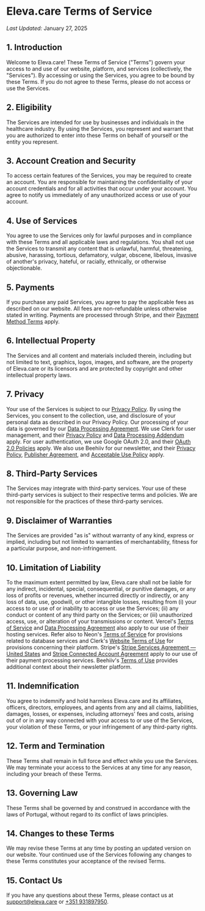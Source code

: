 # Eleva.care Terms of Service

_Last Updated:_ January 27, 2025

## 1. Introduction

Welcome to Eleva.care! These Terms of Service ("Terms") govern your access to and use of our website, platform, and services (collectively, the "Services"). By accessing or using the Services, you agree to be bound by these Terms. If you do not agree to these Terms, please do not access or use the Services.

## 2. Eligibility

The Services are intended for use by businesses and individuals in the healthcare industry. By using the Services, you represent and warrant that you are authorized to enter into these Terms on behalf of yourself or the entity you represent.

## 3. Account Creation and Security

To access certain features of the Services, you may be required to create an account. You are responsible for maintaining the confidentiality of your account credentials and for all activities that occur under your account. You agree to notify us immediately of any unauthorized access or use of your account.

## 4. Use of Services

You agree to use the Services only for lawful purposes and in compliance with these Terms and all applicable laws and regulations. You shall not use the Services to transmit any content that is unlawful, harmful, threatening, abusive, harassing, tortious, defamatory, vulgar, obscene, libelous, invasive of another's privacy, hateful, or racially, ethnically, or otherwise objectionable.

## 5. Payments

If you purchase any paid Services, you agree to pay the applicable fees as described on our website. All fees are non-refundable unless otherwise stated in writing. Payments are processed through Stripe, and their [Payment Method Terms](https://stripe.com/en-pt/legal/payment-method-terms) apply.

## 6. Intellectual Property

The Services and all content and materials included therein, including but not limited to text, graphics, logos, images, and software, are the property of Eleva.care or its licensors and are protected by copyright and other intellectual property laws.

## 7. Privacy

Your use of the Services is subject to our [Privacy Policy](https://eleva.care/privacy). By using the Services, you consent to the collection, use, and disclosure of your personal data as described in our Privacy Policy. Our processing of your data is governed by our [Data Processing Agreement](https://neon.tech/dpa). We use Clerk for user management, and their [Privacy Policy](https://clerk.com/legal/privacy) and [Data Processing Addendum](https://clerk.com/legal/dpa) apply. For user authentication, we use Google OAuth 2.0, and their [OAuth 2.0 Policies](https://developers.google.com/identity/protocols/oauth2/policies) apply. We also use Beehiiv for our newsletter, and their [Privacy Policy](https://beehiiv.com/privacy), [Publisher Agreement](https://beehiiv.com/pa), and [Acceptable Use Policy](https://beehiiv.com/aup) apply.

## 8. Third-Party Services

The Services may integrate with third-party services. Your use of these third-party services is subject to their respective terms and policies. We are not responsible for the practices of these third-party services.

## 9. Disclaimer of Warranties

The Services are provided "as is" without warranty of any kind, express or implied, including but not limited to warranties of merchantability, fitness for a particular purpose, and non-infringement.

## 10. Limitation of Liability

To the maximum extent permitted by law, Eleva.care shall not be liable for any indirect, incidental, special, consequential, or punitive damages, or any loss of profits or revenues, whether incurred directly or indirectly, or any loss of data, use, goodwill, or other intangible losses, resulting from (i) your access to or use of or inability to access or use the Services; (ii) any conduct or content of any third party on the Services; or (iii) unauthorized access, use, or alteration of your transmissions or content. Vercel's [Terms of Service](https://vercel.com/legal/terms) and [Data Processing Agreement](https://vercel.com/legal/dpa) also apply to our use of their hosting services. Refer also to Neon's [Terms of Service](https://neon.tech/terms-of-service) for provisions related to database services and Clerk's [Website Terms of Use](https://clerk.com/legal/terms) for provisions concerning their platform. Stripe's [Stripe Services Agreement — United States](https://stripe.com/legal/ssa) and [Stripe Connected Account Agreement](https://stripe.com/legal/connect-account) apply to our use of their payment processing services. Beehiiv's [Terms of Use](https://www.beehiiv.com/tou) provides additional context about their newsletter platform.

## 11. Indemnification

You agree to indemnify and hold harmless Eleva.care and its affiliates, officers, directors, employees, and agents from any and all claims, liabilities, damages, losses, or expenses, including attorneys' fees and costs, arising out of or in any way connected with your access to or use of the Services, your violation of these Terms, or your infringement of any third-party rights.

## 12. Term and Termination

These Terms shall remain in full force and effect while you use the Services. We may terminate your access to the Services at any time for any reason, including your breach of these Terms.

## 13. Governing Law

These Terms shall be governed by and construed in accordance with the laws of Portugal, without regard to its conflict of laws principles.

## 14. Changes to these Terms

We may revise these Terms at any time by posting an updated version on our website. Your continued use of the Services following any changes to these Terms constitutes your acceptance of the revised Terms.

## 15. Contact Us

If you have any questions about these Terms, please contact us at [support@eleva.care](mailto:support@eleva.care) or [+351 931897950](tel:+351931897950).
